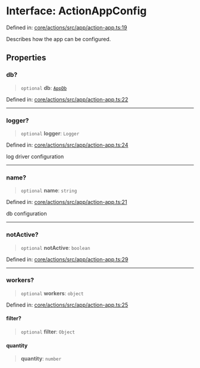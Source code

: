 # Interface: ActionAppConfig

Defined in: [core/actions/src/app/action-app.ts:19](https://github.com/LaWebcapsule/orbits/blob/d868a491665847b3fcad6a5fb6cc538d2ad58104/core/actions/src/app/action-app.ts#L19)

Describes how the app can be configured.

## Properties

### db?

> `optional` **db**: [`AppDb`](AppDb.md)

Defined in: [core/actions/src/app/action-app.ts:22](https://github.com/LaWebcapsule/orbits/blob/d868a491665847b3fcad6a5fb6cc538d2ad58104/core/actions/src/app/action-app.ts#L22)

***

### logger?

> `optional` **logger**: `Logger`

Defined in: [core/actions/src/app/action-app.ts:24](https://github.com/LaWebcapsule/orbits/blob/d868a491665847b3fcad6a5fb6cc538d2ad58104/core/actions/src/app/action-app.ts#L24)

log driver configuration

***

### name?

> `optional` **name**: `string`

Defined in: [core/actions/src/app/action-app.ts:21](https://github.com/LaWebcapsule/orbits/blob/d868a491665847b3fcad6a5fb6cc538d2ad58104/core/actions/src/app/action-app.ts#L21)

db configuration

***

### notActive?

> `optional` **notActive**: `boolean`

Defined in: [core/actions/src/app/action-app.ts:29](https://github.com/LaWebcapsule/orbits/blob/d868a491665847b3fcad6a5fb6cc538d2ad58104/core/actions/src/app/action-app.ts#L29)

***

### workers?

> `optional` **workers**: `object`

Defined in: [core/actions/src/app/action-app.ts:25](https://github.com/LaWebcapsule/orbits/blob/d868a491665847b3fcad6a5fb6cc538d2ad58104/core/actions/src/app/action-app.ts#L25)

#### filter?

> `optional` **filter**: `Object`

#### quantity

> **quantity**: `number`

